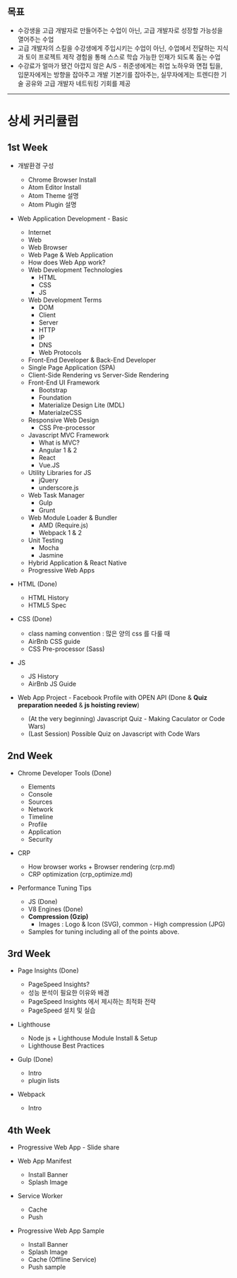 ## 목표
- 수강생을 고급 개발자로 만들어주는 수업이 아닌, 고급 개발자로 성장할 가능성을 열어주는 수업
- 고급 개발자의 스킬을 수강생에게 주입시키는 수업이 아닌, 수업에서 전달하는 지식과 토이 프로젝트 제작 경험을 통해 스스로 학습 가능한 인재가 되도록 돕는 수업
- 수강료가 얼마가 됐건 아깝지 않은 A/S - 취준생에게는 취업 노하우와 면접 팁을, 입문자에게는 방향을 잡아주고 개발 기본기를 잡아주는, 실무자에게는 트렌디한 기술 공유와 고급 개발자 네트워킹 기회를 제공

---
# 상세 커리큘럼
## 1st Week
- 개발환경 구성
  - Chrome Browser Install
  - Atom Editor Install
  - Atom Theme 설명
  - Atom Plugin 설명

- Web Application Development - Basic
  - Internet
  - Web
  - Web Browser
  - Web Page & Web Application
  - How does Web App work?
  - Web Development Technologies
    - HTML
    - CSS
    - JS
  - Web Development Terms
    - DOM
    - Client
    - Server
    - HTTP
    - IP
    - DNS
    - Web Protocols
  - Front-End Developer & Back-End Developer
  - Single Page Application (SPA)
  - Client-Side Rendering vs Server-Side Rendering
  - Front-End UI Framework
    - Bootstrap
    - Foundation
    - Materialize Design Lite (MDL)
    - MaterialzeCSS
  - Responsive Web Design
    - CSS Pre-processor
  - Javascript MVC Framework
    - What is MVC?
    - Angular 1 & 2
    - React
    - Vue.JS
  - Utility Libraries for JS
    - jQuery
    - underscore.js
  - Web Task Manager
    - Gulp
    - Grunt
  - Web Module Loader & Bundler
    - AMD (Require.js)
    - Webpack 1 & 2
  - Unit Testing
    - Mocha
    - Jasmine
  - Hybrid Application & React Native
  - Progressive Web Apps

- HTML (Done)
  - HTML History
  - HTML5 Spec

- CSS (Done)
  - class naming convention : 많은 양의 css 를 다룰 때
  - AirBnb CSS guide
  - CSS Pre-processor (Sass)

- JS
  - JS History
  - AirBnb JS Guide

- Web App Project - Facebook Profile with OPEN API (Done & **Quiz preparation needed** & **js hoisting review**)
  - (At the very beginning) Javascript Quiz - Making Caculator or Code Wars)
  - (Last Session) Possible Quiz on Javascript with Code Wars

## 2nd Week
- Chrome Developer Tools (Done)
  - Elements
  - Console
  - Sources
  - Network
  - Timeline
  - Profile
  - Application
  - Security

- CRP
  - How browser works + Browser rendering (crp.md)
  - CRP optimization (crp_optimize.md)

- Performance Tuning Tips
  - JS (Done)
  - V8 Engines (Done)
  - **Compression (Gzip)**
    - Images : Logo & Icon (SVG), common - High compression (JPG)
  - Samples for tuning including all of the points above.

## 3rd Week
- Page Insights (Done)
  - PageSpeed Insights?
  - 성능 분석이 필요한 이유와 배경
  - PageSpeed Insights 에서 제시하는 최적화 전략
  - PageSpeed 설치 및 실습

- Lighthouse
  - Node js + Lighthouse Module Install & Setup
  - Lighthouse Best Practices

- Gulp (Done)
  - Intro
  - plugin lists

- Webpack
  - Intro

## 4th Week
- Progressive Web App - Slide share

- Web App Manifest
  - Install Banner
  - Splash Image

- Service Worker
  - Cache
  - Push

- Progressive Web App Sample
  - Install Banner
  - Splash Image
  - Cache (Offline Service)
  - Push sample
